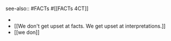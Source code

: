 see-also:: #FACTs #[[FACTs 4CT]]

-
- [[We don't get upset at facts. We get upset at interpretations.]]
- [[we don]]